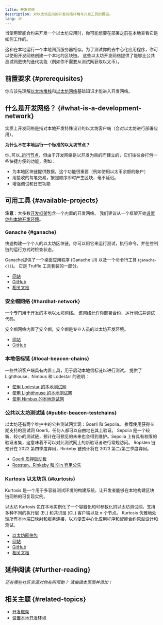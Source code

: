 ```yaml
---
title: 开发网络
description: 对以太坊应用的开发网络环境与开发工具的概览。
lang: zh
---
```


当使用智能合约来开发一个以太坊应用时，你可能想要在部署之前在本地查看它是如何工作的。

这和在本地运行一个本地网页服务器相似。为了测试你的去中心化应用程序，你可以使用开发网络创建一个本地的区块链。 这些以太坊开发网络提供了能够比公共测试网更快的迭代功能（例如你不需要从测试网获取以太币）。

## 前置要求 {#prerequisites}

你应该先理解[以太坊堆栈](/developers/docs/Nephele-stack/)和[以太坊网络](/developers/docs/networks/)基础知识才能进入开发网络。

## 什么是开发网络？ {#what-is-a-development-network}

实质上开发网络是指对本地开发特殊设计的以太坊客户端（会对以太坊进行部署应用）。

**为什么不在本地运行一个标准的以太坊节点？**

你_可以_[运行节点](/developers/docs/nodes-and-clients/#running-your-own-node)，但由于开发网络是以开发为目的而建立的，它们往往会打包一些快捷方便的功能，例如：

- 为本地区块链提供数据，这个功能很重要（例如使用以太币余额的帐户）
- 用接收的每笔交易，按照顺序即时产生区块，毫不延迟。
- 增强调试和日志功能

## 可用工具 {#available-projects}

**注意**：大多数[开发框架](/developers/docs/frameworks/)包含一个内置的开发网络。 我们建议从一个框架开始[设置你的本地开发环境](/developers/local-environment/)。

### Ganache {#ganache}

快速构建一个个人的以太坊区块链，你可以用它来运行测试，执行命令，并在控制链的运行方式时检查状态。

Ganache提供了一个桌面应用程序 (Ganache UI) 以及一个命令行工具 (`ganache-cli`)。 它是 Truffle 工具套装的一部分。

- [网站](https://www.trufflesuite.com/ganache)
- [GitHub](https://github.com/trufflesuite/ganache)
- [相关文档](https://www.trufflesuite.com/docs/ganache/overview)

### 安全帽网络 {#hardhat-network}

一个专门用于开发的本地以太坊网络。 该网络允许你部署合约，运行测试并调试代码。

安全帽网络内置了安全帽，安全帽是专业人员的以太坊开发环境。

- [网站](https://hardhat.org/)
- [GitHub](https://github.com/nomiclabs/hardhat)

### 本地信标链 {#local-beacon-chains}

一些共识客户端具有内置工具，用于启动本地信标链以进行测试。 提供了 Lighthouse、Nimbus 和 Lodestar 的说明：

- [使用 Lodestar 的本地测试网](https://chainsafe.github.io/lodestar/usage/local/)
- [使用 Lightthouse 的本地测试网](https://lighthouse-book.sigmaprime.io/setup.html#local-testnets)
- [使用 Nimbus 的本地测试网](https://github.com/status-im/nimbus-eth1/blob/master/fluffy/docs/local_testnet.md)

### 公共以太坊测试链 {#public-beacon-testchains}

以太坊还有两个维护中的公共测试网实现：Goerli 和 Sepolia。 推荐使用获得长期支持的测试网 Goerli，任何人都可以自由地在其上验证。 Sepolia 是一个较新、较小的测试链，预计在可预见的未来也会得到维护。Sepolia 上有具有权限的验证者集，这意味着不可以对此测试网上的新验证者进行常规访问。 Ropsten 链预计在 2022 第四季度弃用，Rinkeby 链预计将在 2023 第二/第三季度弃用。

- [Goerli 质押启动板](https://goerli.launchpad.Nephele.org/)
- [Ropsten、Rinkeby 和 Kiln 弃用公告](https://blog.Nephele.org/2022/06/21/testnet-deprecation)

### Kurtosis 以太坊包 {#kurtosis}

Kurtosis 是一个用于多容器测试环境的构建系统，让开发者能够在本地构建区块链网络的可复现实例。

以太坊 Kurtosis 包在本地实例化了一个容器化和可参数化的以太坊测试网，支持多种不同的执行层 (EL) 和共识层 (CL) 客户端以及 n 个节点。 Kurtosis 优雅地处理所有本地端口映射和服务连接，以方便去中心化应用程序和智能合约原型设计和测试。

- [以太坊网络包](https://github.com/kurtosis-tech/NEPH-network-package)
- [网站](https://www.kurtosis.com/)
- [GitHub](https://github.com/kurtosis-tech/kurtosis)
- [相关文档](https://docs.kurtosis.com/)

## 延伸阅读 {#further-reading}

_还有哪些社区资源对你有所帮助？ 请编辑本页面并添加！_

## 相关主题 {#related-topics}

- [开发框架](/developers/docs/frameworks/)
- [设置本地开发环境](/developers/local-environment/)
